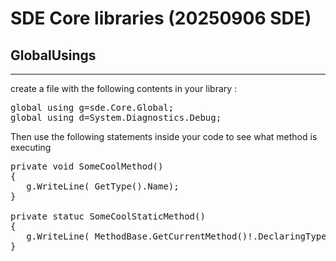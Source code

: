 # SDE Core libraries (20250906 SDE)

## GlobalUsings
------------
create a file with the following contents in your library :

<pre>
global using g=sde.Core.Global;
global using d=System.Diagnostics.Debug;
</pre>

Then use the following statements inside your code to see what method is executing

<pre>
private void SomeCoolMethod()
{
   g.WriteLine( GetType().Name);
}

private statuc SomeCoolStaticMethod()
{
   g.WriteLine( MethodBase.GetCurrentMethod()!.DeclaringType!.Name);
}
</pre>
